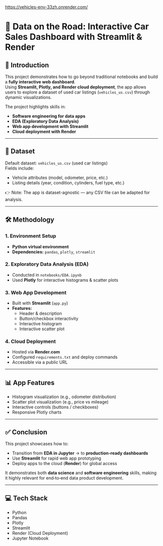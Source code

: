 

https://vehicles-env-33zh.onrender.com/
# 🚗 Data on the Road: Interactive Car Sales Dashboard with Streamlit & Render

## 📌 Introduction
This project demonstrates how to go beyond traditional notebooks and build a **fully interactive web dashboard**.  
Using **Streamlit, Plotly, and Render cloud deployment**, the app allows users to explore a dataset of used car listings (`vehicles_us.csv`) through dynamic visualizations.  

The project highlights skills in:
- **Software engineering for data apps**  
- **EDA (Exploratory Data Analysis)**  
- **Web app development with Streamlit**  
- **Cloud deployment with Render**  

---

## 📂 Dataset
Default dataset: `vehicles_us.csv` (used car listings)  
Fields include:  
- Vehicle attributes (model, odometer, price, etc.)  
- Listing details (year, condition, cylinders, fuel type, etc.)  

👉 Note: The app is dataset-agnostic — any CSV file can be adapted for analysis.  

---
## 🛠️ Methodology

### 1. Environment Setup
- **Python virtual environment**
- **Dependencies:** `pandas`, `plotly`, `streamlit`

### 2. Exploratory Data Analysis (EDA)
- Conducted in `notebooks/EDA.ipynb`
- Used **Plotly** for interactive histograms & scatter plots

### 3. Web App Development
- Built with **Streamlit** (`app.py`)
- **Features:**
  - Header & description  
  - Button/checkbox interactivity  
  - Interactive histogram  
  - Interactive scatter plot  

### 4. Cloud Deployment
- Hosted via **Render.com**
- Configured `requirements.txt` and deploy commands
- Accessible via a public URL

---

## 📊 App Features
- Histogram visualization (e.g., odometer distribution)
- Scatter plot visualization (e.g., price vs mileage)
- Interactive controls (buttons / checkboxes)
- Responsive Plotly charts

---

## ✅ Conclusion
This project showcases how to:
- Transition from **EDA in Jupyter** → to **production‑ready dashboards**
- Use **Streamlit** for rapid web app prototyping
- Deploy apps to the cloud (**Render**) for global access  

It demonstrates both **data science** and **software engineering** skills, making it highly relevant for end‑to‑end data product development.

---

## 💻 Tech Stack
- Python
- Pandas
- Plotly
- Streamlit
- Render (Cloud Deployment)
- Jupyter Notebook
